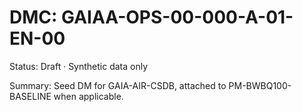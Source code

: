 # DMC: GAIAA-OPS-00-000-A-01-EN-00

Status: Draft · Synthetic data only

Summary: Seed DM for GAIA-AIR-CSDB, attached to PM-BWBQ100-BASELINE when applicable.
